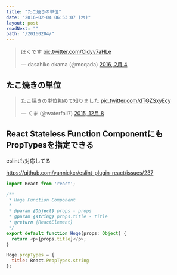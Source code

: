 ```yaml
---
title: "たこ焼きの単位"
date: "2016-02-04 06:53:07 (木)"
layout: post
readNext: ""
path: "/20160204/"
---
```


<blockquote class="twitter-tweet" data-lang="ja"><p lang="ja" dir="ltr">ぼくです <a href="https://t.co/Cldyv7aHLe">pic.twitter.com/Cldyv7aHLe</a></p>&mdash; dasahiko okama (@moqada) <a href="https://twitter.com/moqada/status/695081962252308480">2016, 2月 4</a></blockquote>

## たこ焼きの単位

<blockquote class="twitter-tweet" data-lang="ja"><p lang="ja" dir="ltr">たこ焼きの単位初めて知りました <a href="https://t.co/dTGZSxyEcy">pic.twitter.com/dTGZSxyEcy</a></p>&mdash; くま (@waterfall7) <a href="https://twitter.com/waterfall7/status/674162301918777344">2015, 12月 8</a></blockquote>

## React Stateless Function ComponentにもPropTypesを指定できる

eslintも対応してる

https://github.com/yannickcr/eslint-plugin-react/issues/237

```js
import React from 'react';

/**
 * Hoge Function Component
 *
 * @param {Object} props - props
 * @param {string} props.title - title
 * @return {ReactElement}
 */
export default function Hoge(props: Object) {
  return <p>{props.title}</p>;
}

Hoge.propTypes = {
  title: React.PropTypes.string
};
```
